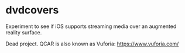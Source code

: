 # dvdcovers
Experiment to see if iOS supports streaming media over an augmented reality surface. 

Dead project. QCAR is also known as Vuforia: https://www.vuforia.com/
